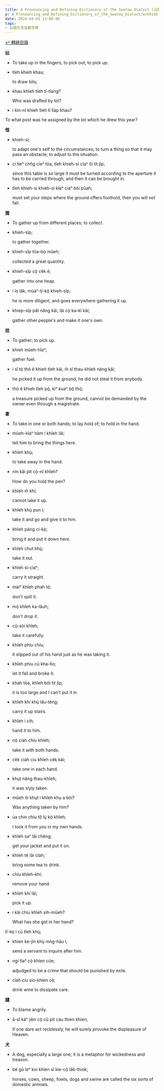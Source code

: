 ```yaml
---
title: A Pronouncing and Defining Dictionary of the Swatow Dialect (汕頭方言音義字典) / khieh
p: A_Pronouncing_and_Defining_Dictionary_of_the_Swatow_Dialect/w/khieh
date: 2024-04-01 23:00:00
tags: 
- 汕頭方言音義字典
---
```


[↩️ 轉總目錄](/A_Pronouncing_and_Defining_Dictionary_of_the_Swatow_Dialect)


**拈**
- To take up in the fingers; to pick out; to pick up.

- tîeh khieh khau;

  to draw lots;

- khau khieh tîeh tī-tîang?

  Who was drafted by lot?

- i kin-nî khieh tîeh tī lîap khau?

To what post was he assigned by the lot which he drew this year?

**借**

- khieh-sì;

  to adapt one's self to the circumstances; to turn a thing so that it may pass an obstacle; to adjust to the situation.

- cí tieⁿ chn̂g cìeⁿ tōa, tîeh khieh-sì cìaⁿ ŏi tit jîp;

  since this table is so large it must be turned  according to the aperture it has to be carried through, and then it can  be brought in.

- tîeh khieh-sì khieh-sì kîaⁿ cìaⁿ bŏi pûah;

  must set your steps where the ground offers foothold, then you will not fall.

**掇**
- To gather up from different places; to collect.

- khieh-sîp;

  to gather together.

- khieh-sîp tōa-bó̤ mûeh;

  collected a great quantity.

- khieh-sîp cò̤ cêk ē;

  gather into one heap.

- i ío lâk, múaⁿ-tī-kò̤ khieh-sîp;

  he is more diligent, and goes everywhere gathering it up.

- khiep-sîp pât nâng kâi, lâi cò̤ ka-kī kâi;

  gather other people's and make it one's own.

**拾**
- To gather; to pick up.

- khieh mûeh-hîaⁿ;

  gather fuel.

- i sĭ tó̤ thô ĕ khieh tîeh kâi, m̄ sĭ thau-khîeh nâng kâi;

  he picked it up from the ground, he did not steal it from anybody.

- thô ĕ khieh tîeh pó̤, kìⁿ kuaⁿ bô̤ thó̤;

  a treasure picked up from the ground, cannot be demanded by the owner even through a magistrate.

**拿**
- To take in one or both hands; to lay hold of; to hold in the hand.

- mûeh-kĭaⁿ hàm i khîeh lâi;

  tell him to bring the things here.

- khîeh khṳ̀;

  to take away in the hand.

- nín kâi pit cò̤-nî khîeh?

  How do you hold the pen?

- khîeh m̄ khí;

  cannot take it up.

- khîeh khṳ̀ pun i;

  take it and go and give it to him.

- khîeh pàng cí-kò̤;

  bring it and put it down here.

- khîeh chut khṳ̀;

  take it out.

- khîeh sì-cìaⁿ;

  carry it straight.

- màiⁿ khîeh phah tó̤;

  don't spill it.

- mó̤ khîeh ka-lâuh;

  don't drop it.

- cṳ̆-sòi khîeh;

  take it carefully.

- khîeh phìu chíu;

  it slipped out of his hand just as he was taking it.

- khîeh phìu cū khà-tīo;

  let it fall and broke it.

- khah tōa, khîeh bŏi tit jîp;

  it is too large and I can't put it in.

- khîeh khí khṳ̀ lâu-téng;

  carry it up stairs.

- khîeh i cih;

  hand it to him.

- nŏ̤ ciah chíu khîeh;

  take it with both hands.

- cêk ciah cíu khîeh cêk kâi;

  take one in each hand.

- khṳt nâng thau-khîeh;

  it was slyly taken.

- mûeh ŏi khṳt i khîeh khṳ a bŏi?

  Was anything taken by him?

- úa chin chíu tŏ̤ lṳ́ kò̤ khîeh;

  I took it from you in my own hands.

- khîeh saⁿ lâi chēng;

  get your jacket and put it on.

- khîeh tê lâi cîah;

  bring some tea to drink.

- chíu khîeh-khí;

  remove your hand.

- khîeh khí lâi;

  pick it up.

- i kâi chíu khîeh sih-mûeh?

  What has she got in her hand?

 

 tī-kò̤ i cū tîeh khṳ̀;

- khíen ke-jîn khṳ̀ mn̄g-hāu i;

  send a servant to inquire after him.

- ngí tīaⁿ cò̤ khíen cŭe;

  adjudged to be a crime that should be punished by exile.

- cîah cíu sio-khíen cē;

  drink wine to dissipate care.

**讉**
- To blame angrily.

- ā-sĭ káⁿ jw̆n cò̤ cū pit cau thien khíen;

  if one dare act recklessly, he will surely provoke the displeasure of Heaven.

**犬**
- A dog, especially a large one; it is a metaphor for wickedness and treason.

- bé gû îeⁿ koi khíen sĭ kìe-cò̤ lâk-thiok;

  horses, cows, sheep, fowls, dogs and swine are called the six sorts of domestic animals.